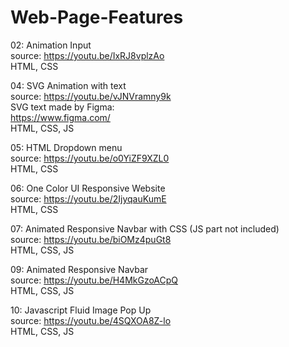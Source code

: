 # Web-Page-Features

02: Animation Input<br>
source: https://youtu.be/IxRJ8vplzAo <br>
HTML, CSS <br>

04: SVG Animation with text <br>
source: https://youtu.be/vJNVramny9k <br>
SVG text made by Figma: <br>
https://www.figma.com/<br>
HTML, CSS, JS <br>

05: HTML Dropdown menu <br>
source: https://youtu.be/o0YiZF9XZL0 <br>
HTML, CSS <br>

06: One Color UI Responsive Website <br>
source: https://youtu.be/2IjyqauKumE <br>
HTML, CSS <br>

07: Animated Responsive Navbar with CSS (JS part not included)<br>
source: https://youtu.be/biOMz4puGt8 <br>
HTML, CSS, JS <br>

09: Animated Responsive Navbar<br>
source: https://youtu.be/H4MkGzoACpQ <br>
HTML, CSS, JS <br>

10: Javascript Fluid Image Pop Up<br>
source: https://youtu.be/4SQXOA8Z-lo <br>
HTML, CSS, JS<br>
